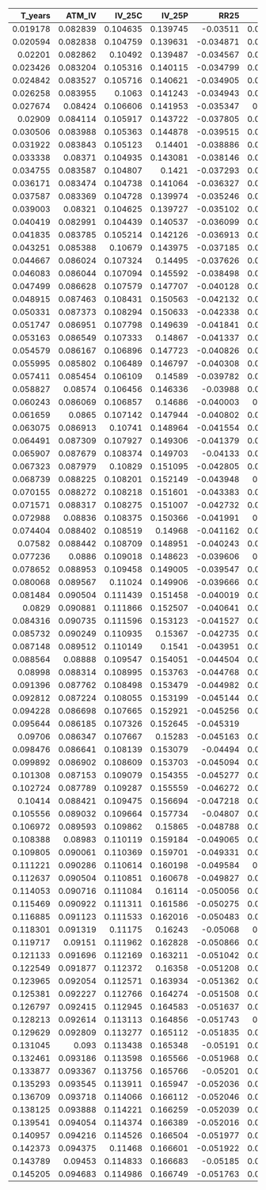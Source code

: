 |   T_years |   ATM_IV |   IV_25C |   IV_25P |      RR25 |     BF25 |
|----------:|---------:|---------:|---------:|----------:|---------:|
|  0.019178 | 0.082839 | 0.104635 | 0.139745 | -0.03511  | 0.039351 |
|  0.020594 | 0.082838 | 0.104759 | 0.139631 | -0.034871 | 0.039356 |
|  0.02201  | 0.082862 | 0.10492  | 0.139487 | -0.034567 | 0.039341 |
|  0.023426 | 0.083204 | 0.105316 | 0.140115 | -0.034799 | 0.039512 |
|  0.024842 | 0.083527 | 0.105716 | 0.140621 | -0.034905 | 0.039641 |
|  0.026258 | 0.083955 | 0.1063   | 0.141243 | -0.034943 | 0.039816 |
|  0.027674 | 0.08424  | 0.106606 | 0.141953 | -0.035347 | 0.04004  |
|  0.02909  | 0.084114 | 0.105917 | 0.143722 | -0.037805 | 0.040705 |
|  0.030506 | 0.083988 | 0.105363 | 0.144878 | -0.039515 | 0.041132 |
|  0.031922 | 0.083843 | 0.105123 | 0.14401  | -0.038886 | 0.040723 |
|  0.033338 | 0.08371  | 0.104935 | 0.143081 | -0.038146 | 0.040299 |
|  0.034755 | 0.083587 | 0.104807 | 0.1421   | -0.037293 | 0.039866 |
|  0.036171 | 0.083474 | 0.104738 | 0.141064 | -0.036327 | 0.039427 |
|  0.037587 | 0.083369 | 0.104728 | 0.139974 | -0.035246 | 0.038983 |
|  0.039003 | 0.08321  | 0.104625 | 0.139727 | -0.035102 | 0.038966 |
|  0.040419 | 0.082991 | 0.104439 | 0.140537 | -0.036099 | 0.039497 |
|  0.041835 | 0.083785 | 0.105214 | 0.142126 | -0.036913 | 0.039885 |
|  0.043251 | 0.085388 | 0.10679  | 0.143975 | -0.037185 | 0.039994 |
|  0.044667 | 0.086024 | 0.107324 | 0.14495  | -0.037626 | 0.040113 |
|  0.046083 | 0.086044 | 0.107094 | 0.145592 | -0.038498 | 0.040299 |
|  0.047499 | 0.086628 | 0.107579 | 0.147707 | -0.040128 | 0.041015 |
|  0.048915 | 0.087463 | 0.108431 | 0.150563 | -0.042132 | 0.042034 |
|  0.050331 | 0.087373 | 0.108294 | 0.150633 | -0.042338 | 0.042091 |
|  0.051747 | 0.086951 | 0.107798 | 0.149639 | -0.041841 | 0.041768 |
|  0.053163 | 0.086549 | 0.107333 | 0.14867  | -0.041337 | 0.041452 |
|  0.054579 | 0.086167 | 0.106896 | 0.147723 | -0.040826 | 0.041143 |
|  0.055995 | 0.085802 | 0.106489 | 0.146797 | -0.040308 | 0.040841 |
|  0.057411 | 0.085454 | 0.106109 | 0.14589  | -0.039782 | 0.040545 |
|  0.058827 | 0.08574  | 0.106456 | 0.146336 | -0.03988  | 0.040656 |
|  0.060243 | 0.086069 | 0.106857 | 0.14686  | -0.040003 | 0.04079  |
|  0.061659 | 0.0865   | 0.107142 | 0.147944 | -0.040802 | 0.041042 |
|  0.063075 | 0.086913 | 0.10741  | 0.148964 | -0.041554 | 0.041273 |
|  0.064491 | 0.087309 | 0.107927 | 0.149306 | -0.041379 | 0.041308 |
|  0.065907 | 0.087679 | 0.108374 | 0.149703 | -0.04133  | 0.041359 |
|  0.067323 | 0.087979 | 0.10829  | 0.151095 | -0.042805 | 0.041713 |
|  0.068739 | 0.088225 | 0.108201 | 0.152149 | -0.043948 | 0.04195  |
|  0.070155 | 0.088272 | 0.108218 | 0.151601 | -0.043383 | 0.041637 |
|  0.071571 | 0.088317 | 0.108275 | 0.151007 | -0.042732 | 0.041324 |
|  0.072988 | 0.08836  | 0.108375 | 0.150366 | -0.041991 | 0.04101  |
|  0.074404 | 0.088402 | 0.108519 | 0.14968  | -0.041162 | 0.040697 |
|  0.07582  | 0.088442 | 0.108709 | 0.148951 | -0.040243 | 0.040388 |
|  0.077236 | 0.0886   | 0.109018 | 0.148623 | -0.039606 | 0.04022  |
|  0.078652 | 0.088953 | 0.109458 | 0.149005 | -0.039547 | 0.040278 |
|  0.080068 | 0.089567 | 0.11024  | 0.149906 | -0.039666 | 0.040505 |
|  0.081484 | 0.090504 | 0.111439 | 0.151458 | -0.040019 | 0.040945 |
|  0.0829   | 0.090881 | 0.111866 | 0.152507 | -0.040641 | 0.041305 |
|  0.084316 | 0.090735 | 0.111596 | 0.153123 | -0.041527 | 0.041624 |
|  0.085732 | 0.090249 | 0.110935 | 0.15367  | -0.042735 | 0.042054 |
|  0.087148 | 0.089512 | 0.110149 | 0.1541   | -0.043951 | 0.042612 |
|  0.088564 | 0.08888  | 0.109547 | 0.154051 | -0.044504 | 0.042919 |
|  0.08998  | 0.088314 | 0.108995 | 0.153763 | -0.044768 | 0.043064 |
|  0.091396 | 0.087762 | 0.108498 | 0.153479 | -0.044982 | 0.043226 |
|  0.092812 | 0.087224 | 0.108055 | 0.153199 | -0.045144 | 0.043403 |
|  0.094228 | 0.086698 | 0.107665 | 0.152921 | -0.045256 | 0.043594 |
|  0.095644 | 0.086185 | 0.107326 | 0.152645 | -0.045319 | 0.0438   |
|  0.09706  | 0.086347 | 0.107667 | 0.15283  | -0.045163 | 0.043901 |
|  0.098476 | 0.086641 | 0.108139 | 0.153079 | -0.04494  | 0.043968 |
|  0.099892 | 0.086902 | 0.108609 | 0.153703 | -0.045094 | 0.044253 |
|  0.101308 | 0.087153 | 0.109079 | 0.154355 | -0.045277 | 0.044564 |
|  0.102724 | 0.087789 | 0.109287 | 0.155559 | -0.046272 | 0.044634 |
|  0.10414  | 0.088421 | 0.109475 | 0.156694 | -0.047218 | 0.044663 |
|  0.105556 | 0.089032 | 0.109664 | 0.157734 | -0.04807  | 0.044667 |
|  0.106972 | 0.089593 | 0.109862 | 0.15865  | -0.048788 | 0.044663 |
|  0.108388 | 0.08983  | 0.110119 | 0.159184 | -0.049065 | 0.044821 |
|  0.109805 | 0.090061 | 0.110369 | 0.159701 | -0.049331 | 0.044974 |
|  0.111221 | 0.090286 | 0.110614 | 0.160198 | -0.049584 | 0.04512  |
|  0.112637 | 0.090504 | 0.110851 | 0.160678 | -0.049827 | 0.045261 |
|  0.114053 | 0.090716 | 0.111084 | 0.16114  | -0.050056 | 0.045396 |
|  0.115469 | 0.090922 | 0.111311 | 0.161586 | -0.050275 | 0.045527 |
|  0.116885 | 0.091123 | 0.111533 | 0.162016 | -0.050483 | 0.045651 |
|  0.118301 | 0.091319 | 0.11175  | 0.16243  | -0.05068  | 0.04577  |
|  0.119717 | 0.09151  | 0.111962 | 0.162828 | -0.050866 | 0.045885 |
|  0.121133 | 0.091696 | 0.112169 | 0.163211 | -0.051042 | 0.045994 |
|  0.122549 | 0.091877 | 0.112372 | 0.16358  | -0.051208 | 0.046099 |
|  0.123965 | 0.092054 | 0.112571 | 0.163934 | -0.051362 | 0.046198 |
|  0.125381 | 0.092227 | 0.112766 | 0.164274 | -0.051508 | 0.046294 |
|  0.126797 | 0.092415 | 0.112945 | 0.164583 | -0.051637 | 0.046349 |
|  0.128213 | 0.092614 | 0.113113 | 0.164856 | -0.051743 | 0.04637  |
|  0.129629 | 0.092809 | 0.113277 | 0.165112 | -0.051835 | 0.046385 |
|  0.131045 | 0.093    | 0.113438 | 0.165348 | -0.05191  | 0.046393 |
|  0.132461 | 0.093186 | 0.113598 | 0.165566 | -0.051968 | 0.046396 |
|  0.133877 | 0.093367 | 0.113756 | 0.165766 | -0.05201  | 0.046393 |
|  0.135293 | 0.093545 | 0.113911 | 0.165947 | -0.052036 | 0.046384 |
|  0.136709 | 0.093718 | 0.114066 | 0.166112 | -0.052046 | 0.046371 |
|  0.138125 | 0.093888 | 0.114221 | 0.166259 | -0.052039 | 0.046352 |
|  0.139541 | 0.094054 | 0.114374 | 0.166389 | -0.052016 | 0.046327 |
|  0.140957 | 0.094216 | 0.114526 | 0.166504 | -0.051977 | 0.046299 |
|  0.142373 | 0.094375 | 0.11468  | 0.166601 | -0.051922 | 0.046265 |
|  0.143789 | 0.09453  | 0.114833 | 0.166683 | -0.05185  | 0.046227 |
|  0.145205 | 0.094683 | 0.114986 | 0.166749 | -0.051763 | 0.046185 |